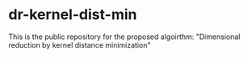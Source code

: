 # dr-kernel-dist-min
This is the public repository for the proposed algoirthm: "Dimensional reduction by kernel distance minimization"
